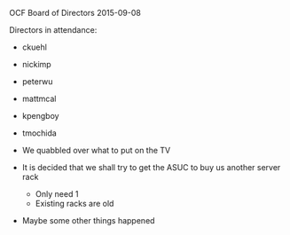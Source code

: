 OCF Board of Directors
2015-09-08

Directors in attendance:
 - ckuehl
 - nickimp
 - peterwu
 - mattmcal
 - kpengboy
 - tmochida

 - We quabbled over what to put on the TV
 - It is decided that we shall try to get the ASUC to buy us another server
   rack
   - Only need 1
   - Existing racks are old
 - Maybe some other things happened

